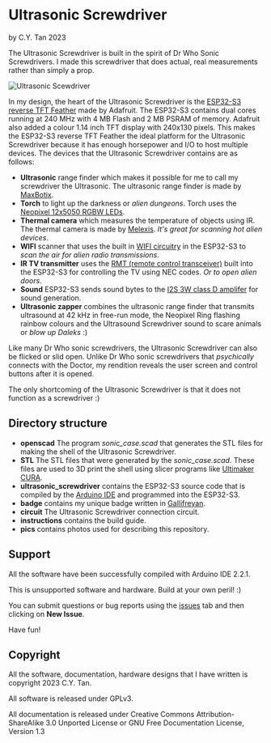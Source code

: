 # Ultrasonic Screwdriver

by C.Y. Tan 2023


The Ultrasonic Screwdriver is built in the spirit of Dr Who Sonic
Screwdrivers. I made this screwdriver that does actual, real
measurements rather than simply a prop.

![Ultrasonic Scewdriver](https://github.com/cytan299/Ultrasonic_Screwdriver/blob/main//pics/ultrasonic_screwdriver.jpg)

In my design, the heart of the Ultrasonic Screwdriver is the [ESP32-S3
reverse TFT Feather](https://www.adafruit.com/product/5691) made by
Adafruit. The ESP32-S3 contains dual cores running at 240 MHz with 4
MB Flash and 2 MB PSRAM of memory. Adafruit also added a colour 1.14
inch TFT display with 240x130 pixels. This makes the ESP32-S3 reverse
TFT Feather the ideal platform for the Ultrasonic Screwdriver because
it has enough horsepower and I/O to host multiple devices.  The
devices that the Ultrasonic Screwdriver contains are as follows:

* **Ultrasonic** range finder which makes it possible for me to call
  my screwdriver the Ultrasonic. The ultrasonic range finder is made
  by [MaxBotix](https://www.adafruit.com/product/983).
* **Torch** to light up the darkness or _alien dungeons_. Torch uses the [Neopixel 12x5050
  RGBW LEDs](https://www.adafruit.com/product/2851).
* **Thermal camera** which measures the temperature of objects using
  IR. The thermal camera is made by
  [Melexis](https://www.adafruit.com/product/4469). _It's great for
  scanning hot alien devices_.
* **WIFI** scanner that uses the built in [WIFI circuitry](https://learn.adafruit.com/esp32-s3-reverse-tft-feather/wifi-test) in the
  ESP32-S3 to _scan the air for alien radio transmissions_.
* **IR TV transmitter** uses the [RMT (remote control
  transceiver)](https://docs.espressif.com/projects/esp-idf/en/latest/esp32/api-reference/peripherals/rmt.html)
   built into the ESP32-S3 for controlling the TV using NEC codes. _Or
  to open alien doors_.
* **Sound** ESP32-S3 sends sound bytes to the [I2S 3W class D
  amplifer](https://www.adafruit.com/product/3006) for sound
  generation.
* **Ultrasonic zapper** combines the ultrasonic range finder that
  transmits ultrasound at 42 kHz in free-run mode, the Neopixel Ring
  flashing rainbow colours and the Ultrasound Screwdriver sound to
  scare animals or _blow up Daleks_ :)
  
Like many Dr Who sonic screwdrivers, the Ultrasonic Screwdriver can
also be flicked or slid open. Unlike Dr Who sonic screwdrivers that
_psychically_ connects with the Doctor, my rendition reveals the user
screen and control buttons after it is opened.

The only shortcoming of the Ultrasonic Screwdriver is that it does not
function as a screwdriver :)

## Directory structure

* **openscad** The program _sonic_case.scad_ that generates the STL files for making the
  shell of the Ultrasonic Screwdriver.
* **STL** The STL files that were generated by the
  _sonic_case.scad_. These files are used to 3D print the shell using
slicer programs like [Ultimaker CURA](https://ultimaker.com/software/ultimaker-cura/).
* **ultrasonic_screwdriver** contains the ESP32-S3 source code that is
  compiled by the [Arduino IDE](https://www.arduino.cc/en/software)
  and programmed  into the ESP32-S3.
* **badge** contains my unique badge written in
  [Gallifreyan](https://shermansplanet.com/gallifreyan/guide.pdf).
* **circuit** The Ultrasonic Screwdriver connection circuit.
* **instructions** contains the build guide.	
* **pics** contains photos used for describing this repository.


## Support

All the software have been successfully compiled with Arduino IDE 2.2.1.

This is unsupported software and hardware. Build at your own peril! :)

You can submit questions or bug reports using the
[issues](https://github.com/cytan299/Ultrasonic_Screwdriver/issues) tab 
and then clicking on **New Issue**.

Have fun!


## Copyright

All the software, documentation, hardware designs that I have written is
copyright 2023 C.Y. Tan.

All software is released under GPLv3.

All documentation is released under Creative Commons
Attribution-ShareAlike 3.0 Unported License or GNU Free
Documentation License, Version 1.3



